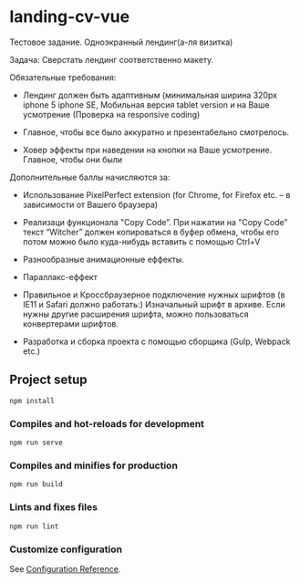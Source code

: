 # landing-cv-vue

Тестовое задание.
Одноэкранный лендинг(а-ля визитка)

Задача:
Сверстать лендинг соответственно макету.

Обязательные требования:

+ Лендинг должен быть адаптивным
(минимальная ширина 320px iphone 5 iphone SE,
Мобильная версия tablet version
и на Ваше усмотрение (Проверка на responsive coding)

+ Главное, чтобы все было аккуратно и презентабельно смотрелось.

+ Ховер эффекты при наведении на кнопки
на Ваше усмотрение. Главное, чтобы они были

Дополнительные баллы начисляются за:

+ Использование PixelPerfect extension
 (for Chrome, for Firefox etc. – в зависимости от Вашего браузера)

+ Реализаци  функционала "Copy Code”.
  При нажатии на "Copy Code” текст “Witcher” должен копироваться в буфер обмена,
  чтобы его потом можно было куда-нибудь вставить с помощью Ctrl+V

+ Разнообразные анимационные еффекты.

+ Параллакс-еффект
  
+ Правильное  и Кроссбраузерное подключение нужных шрифтов (в IE11 и Safari должно работать:)
  Изначальный шрифт в архиве. Если нужны другие расширения шрифта, можно пользоваться конвертерами шрифтов.

+ Разработка и сборка проекта с помощью сборщика (Gulp, Webpack etc.)

## Project setup
```
npm install
```

### Compiles and hot-reloads for development
```
npm run serve
```

### Compiles and minifies for production
```
npm run build
```

### Lints and fixes files
```
npm run lint
```

### Customize configuration
See [Configuration Reference](https://cli.vuejs.org/config/).
